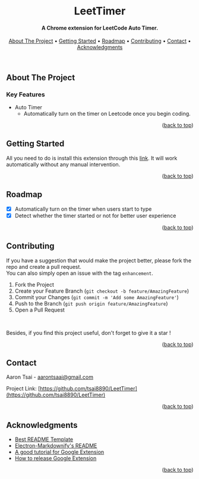 <a id="readme-top"></a>


<h1 align="center">
  <br>
  LeetTimer
  <br>
</h1>

<h4 align="center">A Chrome extension for LeetCode Auto Timer.</h4>

<p align="center">
  <a href="#about-the-project">About The Project</a> •
  <a href="#getting-started">Getting Started</a> •
  <!-- <a href="#usage">Usage</a> • -->
  <a href="#roadmap">Roadmap</a> •
  <a href="#contributing">Contributing</a> •
  <a href="#contact">Contact</a> •
  <a href="#acknowledgments">Acknowledgments</a>
</p>
<br>


<!-- ABOUT THE PROJECT -->
## About The Project

### Key Features

* Auto Timer
  - Automatically turn on the timer on Leetcode once you begin coding.

<p align="right">(<a href="#readme-top">back to top</a>)</p>



<!-- GETTING STARTED -->
## Getting Started

All you need to do is install this extension through this [link]().
It will work automatically without any manual intervention.

<p align="right">(<a href="#readme-top">back to top</a>)</p>


<!-- USAGE -->
<!-- ## Usage -->


<!-- ROADMAP -->
## Roadmap

- [x] Automatically turn on the timer when users start to type
- [x] Detect whether the timer started or not for better user experience

<p align="right">(<a href="#readme-top">back to top</a>)</p>



<!-- CONTRIBUTING -->
## Contributing
<!-- Contributions are what make the open source community such an amazing place to learn, inspire, and create. Any contributions you make are **greatly appreciated**. -->

If you have a suggestion that would make the project better, please fork the repo and create a pull request. <br> 
You can also simply open an issue with the tag `enhancement`. 

1. Fork the Project
2. Create your Feature Branch (`git checkout -b feature/AmazingFeature`)
3. Commit your Changes (`git commit -m 'Add some AmazingFeature'`)
4. Push to the Branch (`git push origin feature/AmazingFeature`)
5. Open a Pull Request

<br>

Besides, if you find this project useful, don't forget to give it a star !

<p align="right">(<a href="#readme-top">back to top</a>)</p>



<!-- CONTACT -->
## Contact

Aaron Tsai - aarontsaai@gmail.com

Project Link: [https://github.com/tsai8890/LeetTimer](https://github.com/tsai8890/LeetTimer)

<p align="right">(<a href="#readme-top">back to top</a>)</p>



<!-- ACKNOWLEDGMENTS -->
## Acknowledgments
* [Best README Template](https://github.com/othneildrew/Best-README-Template)
* [Electron-Markdownify's README](https://github.com/amitmerchant1990/electron-markdownify/blob/master/README.md)
* [A good tutorial for Google Extension](https://medium.com/@alexian853/%E5%BE%9E%E9%A0%AD%E9%96%8B%E5%A7%8B%E5%AD%B8%E7%BF%92%E9%96%8B%E7%99%BC-chrome-extension-v3-%E7%89%88%E6%9C%AC-96d7fdfc00d1)
* [How to release Google Extension](https://alex-ian.me/2022-04-22-publish-chrome-extension)

<p align="right">(<a href="#readme-top">back to top</a>)</p>